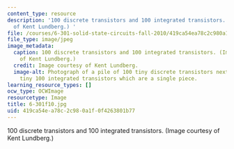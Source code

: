 ```yaml
---
content_type: resource
description: '100 discrete transistors and 100 integrated transistors. (Image courtesy
  of Kent Lundberg.) '
file: /courses/6-301-solid-state-circuits-fall-2010/419ca54ea78c2c980a1f0f4263801b77_6-301f10.jpg
file_type: image/jpeg
image_metadata:
  caption: 100 discrete transistors and 100 integrated transistors. (Image courtesy
    of Kent Lundberg.)
  credit: Image courtesy of Kent Lundberg.
  image-alt: Photograph of a pile of 100 tiny discrete transistors next to an equally
    tiny 100 integrated transistors which are a single piece.
learning_resource_types: []
ocw_type: OCWImage
resourcetype: Image
title: 6-301f10.jpg
uid: 419ca54e-a78c-2c98-0a1f-0f4263801b77
---
```

100 discrete transistors and 100 integrated transistors. (Image courtesy of Kent Lundberg.) 

